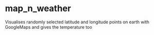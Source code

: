 # map_n_weather
Visualises randomly selected latitude and longitude points on earth with GoogleMaps and gives the temperature too
